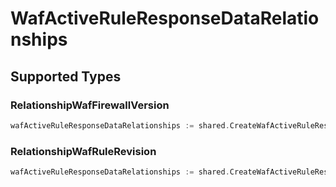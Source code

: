 # WafActiveRuleResponseDataRelationships


## Supported Types

### RelationshipWafFirewallVersion

```go
wafActiveRuleResponseDataRelationships := shared.CreateWafActiveRuleResponseDataRelationshipsRelationshipWafFirewallVersion(shared.RelationshipWafFirewallVersion{/* values here */})
```

### RelationshipWafRuleRevision

```go
wafActiveRuleResponseDataRelationships := shared.CreateWafActiveRuleResponseDataRelationshipsRelationshipWafRuleRevision(shared.RelationshipWafRuleRevision{/* values here */})
```

